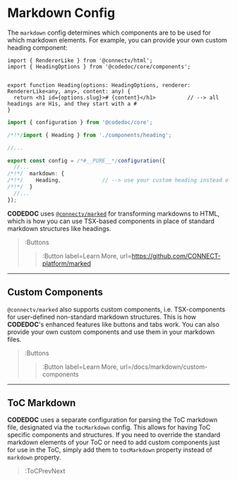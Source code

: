 # Markdown Config

The `markdown` config determines which components are to be used
for which markdown elements. For example, you can provide your own
custom heading component:

```tsx | .codedoc/components/heading.tsx
import { RendererLike } from '@connectv/html';
import { HeadingOptions } from '@codedoc/core/components';


export function Heading(options: HeadingOptions, renderer: RendererLike<any, any>, content: any) {
  return <h1 id={options.slug}># {content}</h1>          // --> all headings are H1s, and they start with a #
}
```
```ts | .codedoc/config.ts
import { configuration } from '@codedoc/core';

/*!*/import { Heading } from './components/heading';

//...

export const config = /*#__PURE__*/configuration({
  //...
/*!*/  markdown: {
/*!*/    Heading,             // --> use your custom heading instead of the default heading component
/*!*/  }
  //...
});
```

**CODEDOC** uses [`@connectv/marked`](https://github.com/CONNECT-platform/marked) for transforming
markdowns to HTML, which is how you can use TSX-based components in place of standard markdown structures
like headings.

> :Buttons
> > :Button label=Learn More, url=https://github.com/CONNECT-platform/marked

---

## Custom Components

`@connectv/marked` also supports custom components, i.e. TSX-components for user-defined non-standard markdown
structures. This is how **CODEDOC**'s enhanced features like buttons and tabs work. You can also provide
your own custom components and use them in your markdown files.

> :Buttons
> > :Button label=Learn More, url=/docs/markdown/custom-components

---

## ToC Markdown

**CODEDOC** uses a separate configuration for parsing the ToC markdown file, designated via the `tocMarkdown` config.
This allows for having ToC specific components and structures. If you need to override the standard markdown
elements of your ToC or need to add custom components just for use in the ToC, simply add them to `tocMarkdown` property
instead of `markdown` property.


> :ToCPrevNext